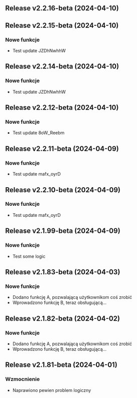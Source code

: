 ## Release v2.2.16-beta (2024-04-10)

## Release v2.2.15-beta (2024-04-10)

### Nowe funkcje

- Test update JZDhNwhhW

## Release v2.2.14-beta (2024-04-10)

### Nowe funkcje

- Test update JZDhNwhhW

## Release v2.2.12-beta (2024-04-10)

### Nowe funkcje

- Test update 8oW_Reebm

## Release v2.2.11-beta (2024-04-09)

### Nowe funkcje

- Test update mafx_oyrD

## Release v2.2.10-beta (2024-04-09)

### Nowe funkcje

- Test update mafx_oyrD

## Release v2.1.99-beta (2024-04-09)

### Nowe funkcje

- Test some logic

## Release v2.1.83-beta (2024-04-03)

### Nowe funkcje

- Dodano funkcję A, pozwalającą użytkownikom coś zrobić
- Wprowadzono funkcję B, teraz obsługującą...

## Release v2.1.82-beta (2024-04-02)

### Nowe funkcje

- Dodano funkcję A, pozwalającą użytkownikom coś zrobić
- Wprowadzono funkcję B, teraz obsługującą...

## Release v2.1.81-beta (2024-04-01)

### Wzmocnienie

- Naprawiono pewien problem logiczny
